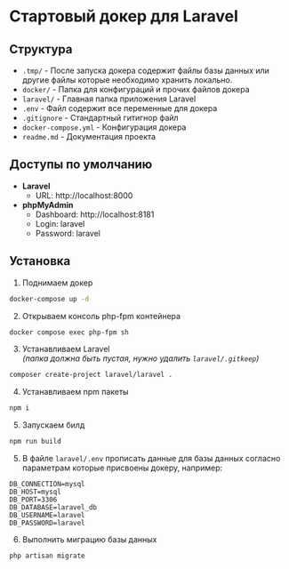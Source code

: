 # Стартовый докер для Laravel

## Структура

- `.tmp/` - После запуска докера содержит файлы базы данных или другие файлы которые необходимо хранить локально.
- `docker/` - Папка для конфигураций и прочих файлов докера
- `laravel/` - Главная папка приложения Laravel
- `.env` - Файл содержит все переменные для докера
- `.gitignore` - Стандартный гитигнор файл
- `docker-compose.yml` - Конфигурация докера
- `readme.md` - Документация проекта

## Доступы по умолчанию
- **Laravel**
  - URL: http://localhost:8000
- **phpMyAdmin** 
  - Dashboard: http://localhost:8181
  - Login: laravel 
  - Password: laravel

## Установка

1. Поднимаем докер

```bash
docker-compose up -d
```

2. Открываем консоль php-fpm контейнера
```bash
docker compose exec php-fpm sh
```

3. Устанавливаем Laravel  
   _(папка должна быть пустая, нужно удалить `laravel/.gitkeep`)_

```bash
composer create-project laravel/laravel .
```

4. Устанавливаем npm пакеты

```bash
npm i
```

5. Запускаем билд

```bash
npm run build
```

5. В файле `laravel/.env` прописать данные для базы данных согласно параметрам которые присвоены докеру, например:

```
DB_CONNECTION=mysql
DB_HOST=mysql
DB_PORT=3306
DB_DATABASE=laravel_db
DB_USERNAME=laravel
DB_PASSWORD=laravel
```

6. Выполнить миграцию базы данных

```bash
php artisan migrate
```
